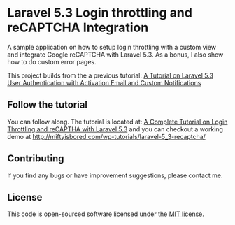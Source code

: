 # Laravel 5.3 Login throttling and reCAPTCHA Integration

A sample application on how to setup login throttling with a custom view and integrate Google reCAPTCHA with Laravel 5.3. As a bonus, I also show how to do custom error pages.

This project builds from the a previous tutorial: <a href="http://miftyisbored.com/a-complete-laravel-5-3-tutorial-for-user-authentication-with-activation-email/">A Tutorial on Laravel 5.3 User Authentication with Activation Email and Custom Notifications</a>

## Follow the tutorial
You can follow along. The tutorial is located at: <a href="http://miftyisbored.com/a-complete-tutorial-on-login-throttling-and-recaptha-with-laravel-5-3/">A Complete Tutorial on Login Throttling and reCAPTHA with Laravel 5.3</a> and you can checkout a working demo at <a href="http://miftyisbored.com/wp-tutorials/laravel-5_3-recaptcha/">http://miftyisbored.com/wp-tutorials/laravel-5_3-recaptcha/</a>

## Contributing
If you find any bugs or have improvement suggestions, please contact me.


## License
This code is open-sourced software licensed under the [MIT license](http://opensource.org/licenses/MIT).
